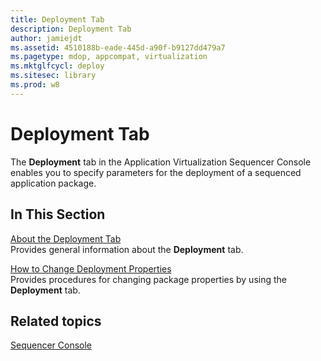 ```yaml
---
title: Deployment Tab
description: Deployment Tab
author: jamiejdt
ms.assetid: 4510188b-eade-445d-a90f-b9127dd479a7
ms.pagetype: mdop, appcompat, virtualization
ms.mktglfcycl: deploy
ms.sitesec: library
ms.prod: w8
---
```



# Deployment Tab


The **Deployment** tab in the Application Virtualization Sequencer Console enables you to specify parameters for the deployment of a sequenced application package.

## In This Section


<a href="" id="about-the-deployment-tab"></a>[About the Deployment Tab](about-the-deployment-tab.md)  
Provides general information about the **Deployment** tab.

<a href="" id="how-to-change-deployment-properties"></a>[How to Change Deployment Properties](how-to-change-deployment-properties.md)  
Provides procedures for changing package properties by using the **Deployment** tab.

## Related topics


[Sequencer Console](sequencer-console.md)

 

 





